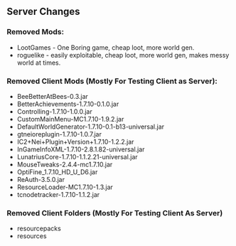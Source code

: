 ## Server Changes

### Removed Mods:
* LootGames - One Boring game, cheap loot, more world gen.
* roguelike - easily exploitable, cheap loot, more world gen, makes messy world at times.

### Removed Client Mods (Mostly For Testing Client as Server):
* BeeBetterAtBees-0.3.jar
* BetterAchievements-1.7.10-0.1.0.jar
* Controlling-1.7.10-1.0.0.jar
* CustomMainMenu-MC1.7.10-1.9.2.jar
* DefaultWorldGenerator-1.7.10-0.1-b13-universal.jar
* gtneioreplugin-1.7.10-1.0.7.jar
* IC2+Nei+Plugin+Version+1.7.10-1.2.2.jar
* InGameInfoXML-1.7.10-2.8.1.82-universal.jar
* LunatriusCore-1.7.10-1.1.2.21-universal.jar
* MouseTweaks-2.4.4-mc1.7.10.jar
* OptiFine_1.7.10_HD_U_D6.jar
* ReAuth-3.5.0.jar
* ResourceLoader-MC1.7.10-1.3.jar
* tcnodetracker-1.7.10-1.1.2.jar

### Removed Client Folders (Mostly For Testing Client As Server)
* resourcepacks
* resources
